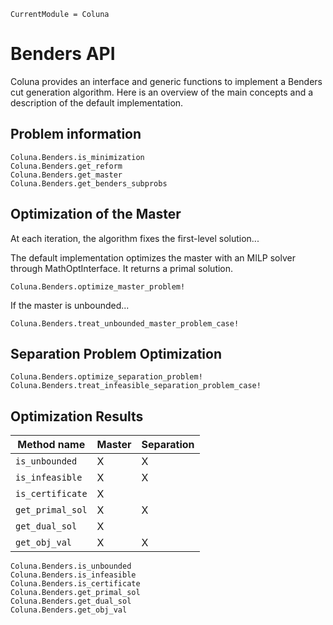 ```@meta
CurrentModule = Coluna
```

# Benders API

Coluna provides an interface and generic functions to implement a Benders cut generation
algorithm.
Here is an overview of the main concepts and a description of the default implementation.

## Problem information

```@docs
Coluna.Benders.is_minimization
Coluna.Benders.get_reform
Coluna.Benders.get_master
Coluna.Benders.get_benders_subprobs
```

## Optimization of the Master

At each iteration, the algorithm fixes the first-level solution...

The default implementation optimizes the master with an MILP solver through MathOptInterface.
It returns a primal solution.

```@docs
Coluna.Benders.optimize_master_problem!
```

If the master is unbounded...

```@docs
Coluna.Benders.treat_unbounded_master_problem_case!
```

## Separation Problem Optimization

```@docs
Coluna.Benders.optimize_separation_problem!
Coluna.Benders.treat_infeasible_separation_problem_case!
```

## Optimization Results

| Method name      | Master | Separation |
| ---------------- | ------ | ---------- |
| `is_unbounded`   | X      | X          |
| `is_infeasible`  | X      | X          |
| `is_certificate` | X      |            |
| `get_primal_sol` | X      | X          |
| `get_dual_sol`   | X      |            |
| `get_obj_val`    | X      | X          |

```@docs
Coluna.Benders.is_unbounded
Coluna.Benders.is_infeasible
Coluna.Benders.is_certificate
Coluna.Benders.get_primal_sol
Coluna.Benders.get_dual_sol
Coluna.Benders.get_obj_val
```
